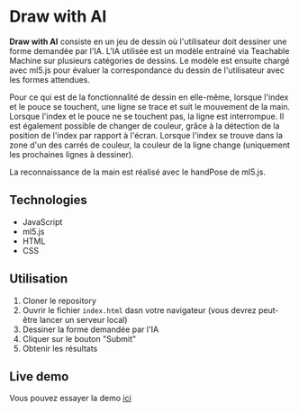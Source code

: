 # Draw with AI

**Draw with AI** consiste en un jeu de dessin où l'utilisateur doit dessiner une forme demandée par l'IA. L'IA utilisée est un modèle entrainé via Teachable Machine sur plusieurs catégories de dessins. Le modèle est ensuite chargé avec ml5.js pour évaluer la correspondance du dessin de l'utilisateur avec les formes attendues.

Pour ce qui est de la fonctionnalité de dessin en elle-même, lorsque l'index et le pouce se touchent, une ligne se trace et suit le mouvement de la main. Lorsque l'index et le pouce ne se touchent pas, la ligne est interrompue. Il est également possible de changer de couleur, grâce à la détection de la position de l'index par rapport à l'écran. Lorsque l'index se trouve dans la zone d'un des carrés de couleur, la couleur de la ligne change (uniquement les prochaines lignes à dessiner).

La reconnaissance de la main est réalisé avec le handPose de ml5.js.

## Technologies

- JavaScript
- ml5.js
- HTML
- CSS

## Utilisation

1. Cloner le repository
2. Ouvrir le fichier `index.html` dasn votre navigateur (vous devrez peut-être lancer un serveur local)
3. Dessiner la forme demandée par l'IA
4. Cliquer sur le bouton "Submit"
5. Obtenir les résultats

## Live demo

Vous pouvez essayer la demo [ici](https://MarquesThomasCoding.github.io/draw-with-ai/)

```